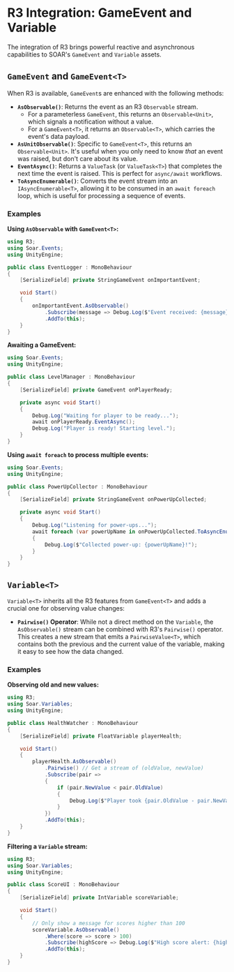 # R3 Integration: GameEvent and Variable

The integration of R3 brings powerful reactive and asynchronous capabilities to SOAR's `GameEvent` and `Variable` assets.

## `GameEvent` and `GameEvent<T>`

When R3 is available, `GameEvent`s are enhanced with the following methods:

-   **`AsObservable()`**: Returns the event as an R3 `Observable` stream.
    -   For a parameterless `GameEvent`, this returns an `Observable<Unit>`, which signals a notification without a value.
    -   For a `GameEvent<T>`, it returns an `Observable<T>`, which carries the event's data payload.
-   **`AsUnitObservable()`**: Specific to `GameEvent<T>`, this returns an `Observable<Unit>`. It's useful when you only need to know *that* an event was raised, but don't care about its value.
-   **`EventAsync()`**: Returns a `ValueTask` (or `ValueTask<T>`) that completes the next time the event is raised. This is perfect for `async/await` workflows.
-   **`ToAsyncEnumerable()`**: Converts the event stream into an `IAsyncEnumerable<T>`, allowing it to be consumed in an `await foreach` loop, which is useful for processing a sequence of events.

### Examples

**Using `AsObservable` with `GameEvent<T>`:**
```csharp
using R3;
using Soar.Events;
using UnityEngine;

public class EventLogger : MonoBehaviour
{
    [SerializeField] private StringGameEvent onImportantEvent;

    void Start()
    {
        onImportantEvent.AsObservable()
            .Subscribe(message => Debug.Log($"Event received: {message}"))
            .AddTo(this);
    }
}
```

**Awaiting a GameEvent:**
```csharp
using Soar.Events;
using UnityEngine;

public class LevelManager : MonoBehaviour
{
    [SerializeField] private GameEvent onPlayerReady;

    private async void Start()
    {
        Debug.Log("Waiting for player to be ready...");
        await onPlayerReady.EventAsync();
        Debug.Log("Player is ready! Starting level.");
    }
}
```

**Using `await foreach` to process multiple events:**
```csharp
using Soar.Events;
using UnityEngine;

public class PowerUpCollector : MonoBehaviour
{
    [SerializeField] private StringGameEvent onPowerUpCollected;

    private async void Start()
    {
        Debug.Log("Listening for power-ups...");
        await foreach (var powerUpName in onPowerUpCollected.ToAsyncEnumerable(destroyCancellationToken))
        {
            Debug.Log($"Collected power-up: {powerUpName}!");
        }
    }
}
```

## `Variable<T>`

`Variable<T>` inherits all the R3 features from `GameEvent<T>` and adds a crucial one for observing value changes:

-   **`Pairwise()` Operator**: While not a direct method on the `Variable`, the `AsObservable()` stream can be combined with R3's `Pairwise()` operator. This creates a new stream that emits a `PairwiseValue<T>`, which contains both the previous and the current value of the variable, making it easy to see how the data changed.

### Examples

**Observing old and new values:**
```csharp
using R3;
using Soar.Variables;
using UnityEngine;

public class HealthWatcher : MonoBehaviour
{
    [SerializeField] private FloatVariable playerHealth;

    void Start()
    {
        playerHealth.AsObservable()
            .Pairwise() // Get a stream of (oldValue, newValue)
            .Subscribe(pair =>
            {
                if (pair.NewValue < pair.OldValue)
                {
                    Debug.Log($"Player took {pair.OldValue - pair.NewValue} damage!");
                }
            })
            .AddTo(this);
    }
}
```

**Filtering a `Variable` stream:**
```csharp
using R3;
using Soar.Variables;
using UnityEngine;

public class ScoreUI : MonoBehaviour
{
    [SerializeField] private IntVariable scoreVariable;

    void Start()
    {
        // Only show a message for scores higher than 100
        scoreVariable.AsObservable()
            .Where(score => score > 100)
            .Subscribe(highScore => Debug.Log($"High score alert: {highScore}"))
            .AddTo(this);
    }
}
```
